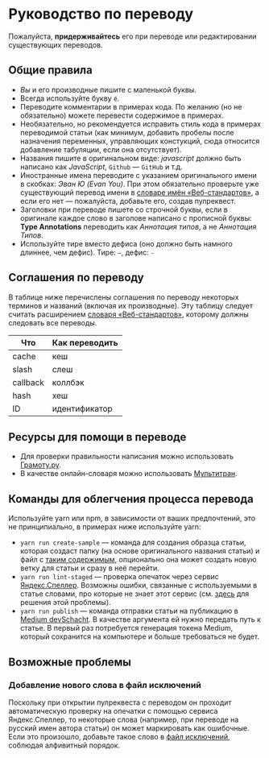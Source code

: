 # Руководство по переводу

Пожалуйста, **придерживайтесь** его при переводе или редактировании существующих переводов.

## Общие правила

* _Вы_ и его производные пишите с маленькой буквы.
* Всегда используйте букву `ё`.
* Переводите комментарии в примерах кода. По желанию (но не обязательно) можете перевести содержимое в примерах.
* Необязательно, но рекомендуется исправить стиль кода в примерах переводимой статьи (как минимум, добавить пробелы после назначения переменных, управляющих констукций, сюда относится добавление табуляции, если она отсутствует).
* Названия пишите в оригинальном виде: _javascript_ должно быть написано как _JavaScript_, `Github` — `GitHub` и т.д.
* Иностранные имена переводите с указанием оригинального имени в скобках: _Эван Ю (Evan You)_. При этом обязательно проверьте уже существующий перевод имени в [словаре имён «Веб-стандартов»](https://github.com/web-standards-ru/dictionary/blob/master/names.md), а если его нет — пожалуйста, добавьте его, создав пулреквест.
* Заголовки при переводе пишете со строчной буквы, если в оригинале каждое слово в заголове написано с прописной буквы: **Type Annotations** переводить как _Аннотация типов_, а не _Аннотация Типов_.
* Используйте тире вместо дефиса (оно должно быть намного длиннее, чем дефис). Тире: `—`, дефис: `-`

## Соглашения по переводу

В таблице ниже перечислены соглашения по переводу некоторых терминов и названий (включая их производные). Эту таблицу следует считать расширением [словаря «Веб-стандартов»](https://github.com/web-standards-ru/dictionary/blob/master/dictionary.md), которому должны следовать все переводы.

| Что | Как переводить
| - | -
| cache | кеш
| slash | слеш
| callback | коллбэк
| hash | хеш
| ID | идентификатор

## Ресурсы для помощи в переводе

- Для проверки правильности написания можно использовать [Грамоту.ру](http://new.gramota.ru/spravka/buro).
- В качестве онлайн-словаря можно использовать [Мультитран](https://www.multitran.ru).

## Команды для облегчения процесса перевода

Используйте yarn или npm, в зависимости от ваших предпочтений, это не принципиально, в примерах ниже используйте yarn:

- `yarn run create-sample` — команда для создания образца статьи, которая создаст папку (на основе оригинального названия статьи) и файл с [таким содержимым](https://raw.githubusercontent.com/devSchacht/translations/master/assets/sample.md), опционально она может создать новую ветку для статьи и сразу в неё перейти.
- `yarn run lint-staged` — проверка опечаток через сервис [Яндекс.Спеллер](https://tech.yandex.ru/speller/). Возможны ошибки, связанные с используемыми в статье словами, про которые не знает этот сервис (см. [здесь](#%D0%94%D0%BE%D0%B1%D0%B0%D0%B2%D0%BB%D0%B5%D0%BD%D0%B8%D0%B5-%D0%BD%D0%BE%D0%B2%D0%BE%D0%B3%D0%BE-%D1%81%D0%BB%D0%BE%D0%B2%D0%B0-%D0%B2-%D1%84%D0%B0%D0%B9%D0%BB-%D0%B8%D1%81%D0%BA%D0%BB%D1%8E%D1%87%D0%B5%D0%BD%D0%B8%D0%B9) для решения этой проблемы).
- `yarn run publish` — команда отправки статьи на публикацию в [Medium devSchacht](https://medium.com/devschacht). В качестве аргумента ей нужно передать путь к статье. В первый раз потребуется генерация токена Medium, который сохранится на компьютере и больше требоваться не будет.

## Возможные проблемы

### Добавление нового слова в файл исключений

Поскольку при открытии пулреквеста с переводом он проходит автоматическую проверку на опечатки с помощью сервиса Яндекс.Спеллер, то некоторые слова (например, при переводе на русский имен автора статьи) он может маркировать как ошибочные. Если это произошло, добавьте такое слово в [файл исключений](https://github.com/devSchacht/translations/blob/master/.yaspellerrc), соблюдая алфивитный порядок. 
